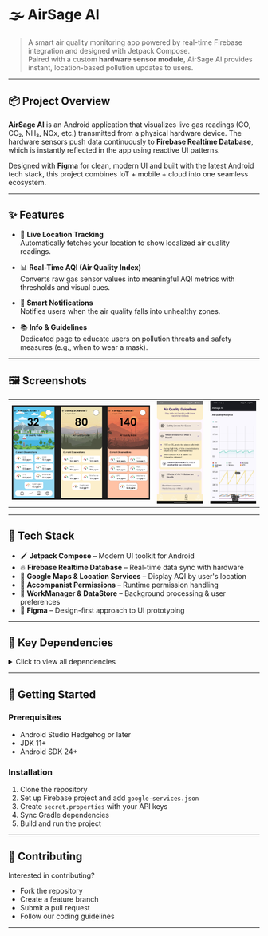 # 🌫️ AirSage AI

> A smart air quality monitoring app powered by real-time Firebase integration and designed with Jetpack Compose.  
> Paired with a custom **hardware sensor module**, AirSage AI provides instant, location-based pollution updates to users.

---

## 📦 Project Overview

**AirSage AI** is an Android application that visualizes live gas readings (CO, CO₂, NH₃, NOx, etc.) transmitted from a physical hardware device. The hardware sensors push data continuously to **Firebase Realtime Database**, which is instantly reflected in the app using reactive UI patterns.

Designed with **Figma** for clean, modern UI and built with the latest Android tech stack, this project combines IoT + mobile + cloud into one seamless ecosystem.

---

## ✨ Features

- 📍 **Live Location Tracking**  
  Automatically fetches your location to show localized air quality readings.

- 📊 **Real-Time AQI (Air Quality Index)**  
  Converts raw gas sensor values into meaningful AQI metrics with thresholds and visual cues.

- 🔔 **Smart Notifications**  
  Notifies users when the air quality falls into unhealthy zones.

- 📚 **Info & Guidelines**  
  Dedicated page to educate users on pollution threats and safety measures (e.g., when to wear a mask).

---

## 🖼️ Screenshots

<table>
  <tr>
    <td align="center"><img src="assets/screenshot1.png" width="600" alt="Main Dashboard"/></td>
    <td align="center"><img src="assets/screenshot2.jpg" width="200" alt="Location Details"/></td>
    <td align="center"><img src="assets/screenshot3.jpeg" width="200" alt="Air Quality Insights"/></td>
  </tr>
</table>

---

## 🧱 Tech Stack

- 🖌️ **Jetpack Compose** – Modern UI toolkit for Android
- 🔥 **Firebase Realtime Database** – Real-time data sync with hardware
- 📍 **Google Maps & Location Services** – Display AQI by user's location
- 🔔 **Accompanist Permissions** – Runtime permission handling
- 🧠 **WorkManager & DataStore** – Background processing & user preferences
- 🎨 **Figma** – Design-first approach to UI prototyping

---

## 🧩 Key Dependencies

<details>
<summary>Click to view all dependencies</summary>

```kotlin
// Navigation
implementation("androidx.navigation:navigation-compose:2.9.0")

// DataStore
implementation("androidx.datastore:datastore-preferences:1.1.4")

// Background tasks
implementation("androidx.work:work-runtime-ktx:2.10.1")

// Maps & location
implementation("com.google.android.gms:play-services-location:21.3.0")

// Compose runtime
implementation("androidx.lifecycle:lifecycle-runtime-compose:2.8.7")

// Permissions
implementation("com.google.accompanist:accompanist-permissions:0.34.0")

// Firebase Realtime Database
implementation(libs.firebase.database)

// Dependency Injection
implementation("com.google.dagger:hilt-android:2.56.1")

// Networking
implementation("com.squareup.retrofit2:retrofit:2.11.0")
implementation("com.squareup.retrofit2:converter-gson:2.11.0")

// Jetpack Compose UI
implementation(libs.androidx.material3)
```
</details>

---

## 🚀 Getting Started

### Prerequisites
- Android Studio Hedgehog or later
- JDK 11+
- Android SDK 24+

### Installation
1. Clone the repository
2. Set up Firebase project and add `google-services.json`
3. Create `secret.properties` with your API keys
4. Sync Gradle dependencies
5. Build and run the project

---

## 🤝 Contributing

Interested in contributing?
- Fork the repository
- Create a feature branch
- Submit a pull request
- Follow our coding guidelines

---
